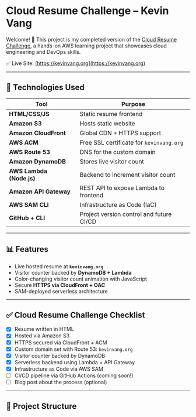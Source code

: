 # Cloud Resume Challenge – Kevin Vang

Welcome! 👋 This project is my completed version of the [Cloud Resume Challenge](https://cloudresumechallenge.dev/), a hands-on AWS learning project that showcases cloud engineering and DevOps skills.

✅ Live Site: [https://kevinvang.org](https://kevinvang.org)

---

## 🚀 Technologies Used

| Tool | Purpose |
|------|---------|
| **HTML/CSS/JS** | Static resume frontend |
| **Amazon S3** | Hosts static website |
| **Amazon CloudFront** | Global CDN + HTTPS support |
| **AWS ACM** | Free SSL certificate for `kevinvang.org` |
| **AWS Route 53** | DNS for the custom domain |
| **Amazon DynamoDB** | Stores live visitor count |
| **AWS Lambda (Node.js)** | Backend to increment visitor count |
| **Amazon API Gateway** | REST API to expose Lambda to frontend |
| **AWS SAM CLI** | Infrastructure as Code (IaC) |
| **GitHub + CLI** | Project version control and future CI/CD |

---

## 📊 Features

- Live hosted resume at **`kevinvang.org`**
- Visitor counter backed by **DynamoDB + Lambda**
- Color-changing visitor count animation with JavaScript
- Secure **HTTPS via CloudFront + OAC**
- SAM-deployed serverless architecture

---

## ✅ Cloud Resume Challenge Checklist

- [x] Resume written in HTML
- [x] Hosted via Amazon S3
- [x] HTTPS secured via CloudFront + ACM
- [x] Custom domain set with Route 53: `kevinvang.org`
- [x] Visitor counter backed by DynamoDB
- [x] Serverless backend using Lambda + API Gateway
- [x] Infrastructure as Code via AWS SAM
- [ ] CI/CD pipeline via GitHub Actions (coming soon!)
- [ ] Blog post about the process (optional)

---

## 📁 Project Structure

